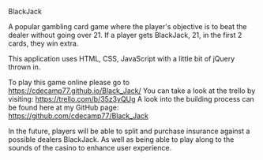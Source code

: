 BlackJack

A popular gambling card game where the player's objective is to beat the dealer without going over 21.
If a player gets BlackJack, 21,  in the first 2 cards, they win extra.

This application uses HTML, CSS, JavaScript with a little bit of jQuery thrown in.

To play this game online please go to https://cdecamp77.github.io/Black_Jack/
You can take a look at the trello by visiting: https://trello.com/b/35z3yQUg
A look into the building process can be found here at my GitHub page: https://github.com/cdecamp77/Black_Jack

In the future, players will be able to split and purchase insurance against a possible dealers BlackJack. As well as being able to play along to the sounds of the casino to enhance user experience.